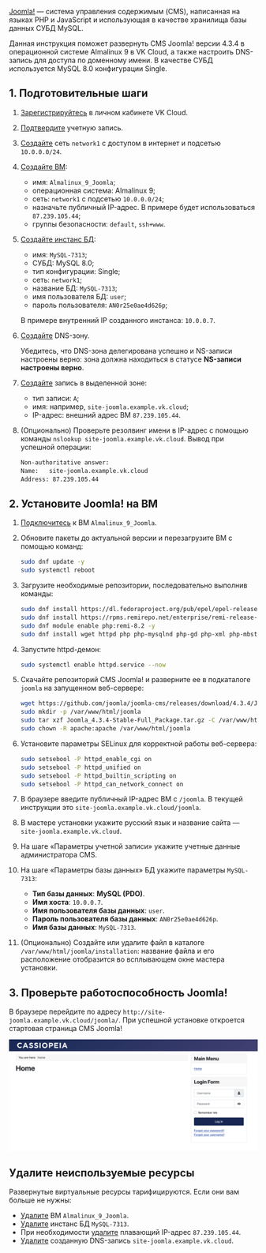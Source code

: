 [Joomla!](https://www.joomla.org) — система управления содержимым (CMS), написанная на языках PHP и JavaScript и использующая в качестве хранилища базы данных СУБД MySQL.

Данная инструкция поможет развернуть CMS Joomla! версии 4.3.4 в операционной системе Almalinux 9 в VK Cloud, а также настроить DNS-запись для доступа по доменному имени. В качестве СУБД используется MySQL 8.0 конфигурации Single.

## 1. Подготовительные шаги

1. [Зарегистрируйтесь](/ru/additionals/start/get-started/account-registration#registraciya_v_lichnom_kabinete) в личном кабинете VK Cloud.
1. [Подтвердите](/ru/additionals/start/get-started/account-registration#podtverzhdenie_uchetnoy_zapisi) учетную запись.
1. [Создайте](/ru/networks/vnet/operations/manage-net#sozdanie_seti) сеть `network1` с доступом в интернет и подсетью `10.0.0.0/24`.
1. [Создайте ВМ](/ru/base/iaas/instructions/vm/vm-create):

   - имя: `Almalinux_9_Joomla`;
   - операционная система: Almalinux 9;
   - сеть: `network1` с подсетью `10.0.0.0/24`;
   - назначьте публичный IP-адрес. В примере будет использоваться `87.239.105.44`;
   - группы безопасности: `default`, `ssh+www`.

1. [Создайте инстанс БД](/ru/dbs/dbaas/instructions/create/create-single-replica):

   - имя: `MySQL-7313`;
   - СУБД: MySQL 8.0;
   - тип конфигурации: Single;
   - сеть: `network1`;
   - название БД: `MySQL-7313`;
   - имя пользователя БД: `user`;
   - пароль пользователя: `AN0r25e0ae4d626p`;

   В примере внутренний IP созданного инстанса: `10.0.0.7`.

1. [Создайте](/ru/networks/dns/publicdns#sozdanie_zony) DNS-зону.

   <warn>

   Убедитесь, что DNS-зона делегирована успешно и NS-записи настроены верно: зона должна находиться в статусе **NS-записи настроены верно**.

   </warn>

1. [Создайте](/ru/networks/dns/publicdns#dobavlenie_resursnyh_zapisey) запись в выделенной зоне:

   - тип записи: `A`;
   - имя: например, `site-joomla.example.vk.cloud`;
   - IP-адрес: внешний адрес ВМ `87.239.105.44`.

1. (Опционально) Проверьте резолвинг имени в IP-адрес с помощью команды `nslookup site-joomla.example.vk.cloud`. Вывод при успешной операции:

   ```bash
   Non-authoritative answer:
   Name:   site-joomla.example.vk.cloud
   Address: 87.239.105.44
   ```

## 2. Установите Joomla! на ВМ

1. [Подключитесь](/ru/base/iaas/instructions/vm/vm-connect/vm-connect-nix) к ВМ `Almalinux_9_Joomla`.
1. Обновите пакеты до актуальной версии и перезагрузите ВМ с помощью команд:

   ```bash
   sudo dnf update -y
   sudo systemctl reboot
   ```

1. Загрузите необходимые репозитории, последовательно выполнив команды:

   ```bash
   sudo dnf install https://dl.fedoraproject.org/pub/epel/epel-release-latest-9.noarch.rpm -y
   sudo dnf install https://rpms.remirepo.net/enterprise/remi-release-9.rpm -y
   sudo dnf module enable php:remi-8.2 -y
   sudo dnf install wget httpd php php-mysqlnd php-gd php-xml php-mbstring php-intl php-pecl-zip -y
   ```

1. Запустите httpd-демон:

   ```bash
   sudo systemctl enable httpd.service --now
   ```

1. Скачайте репозиторий CMS Joomla! и разверните ее в подкаталоге `joomla` на запущенном веб-сервере:

   ```bash
   wget https://github.com/joomla/joomla-cms/releases/download/4.3.4/Joomla_4.3.4-Stable-Full_Package.tar.gz
   sudo mkdir -p /var/www/html/joomla
   sudo tar xzf Joomla_4.3.4-Stable-Full_Package.tar.gz -C /var/www/html/joomla/
   sudo chown -R apache:apache /var/www/html/joomla
   ```

1. Установите параметры SELinux для корректной работы веб-сервера:

   ```bash
   sudo setsebool -P httpd_enable_cgi on
   sudo setsebool -P httpd_unified on
   sudo setsebool -P httpd_builtin_scripting on
   sudo setsebool -P httpd_can_network_connect on
   ```

1. В браузере введите публичный IP-адрес ВМ с `/joomla`. В текущей инструкции это `site-joomla.example.vk.cloud/joomla`.
1. В мастере установки укажите русский язык и название сайта — `site-joomla.example.vk.cloud`.
1. На шаге «Параметры учетной записи» укажите учетные данные администратора CMS.
1. На шаге «Параметры базы данных» БД укажите параметры `MySQL-7313`:

   - **Тип базы данных**: **MySQL (PDO)**.
   - **Имя хоста**: `10.0.0.7`.
   - **Имя пользователя базы данных**: `user`.
   - **Пароль пользователя базы данных**: `AN0r25e0ae4d626p`.
   - **Имя базы данных**: `MySQL-7313`.

1. (Опционально) Создайте или удалите файл в каталоге `/var/www/html/joomla/installation`: название файла и его расположение отобразится во всплывающем окне мастера установки.

## 3. Проверьте работоспособность Joomla!

В браузере перейдите по адресу `http://site-joomla.example.vk.cloud/joomla/`. При успешной установке откроется стартовая страница CMS Joomla!

![](./assets/joomla_main.png)

## Удалите неиспользуемые ресурсы

Развернутые виртуальные ресурсы тарифицируются. Если они вам больше не нужны:

- [Удалите](/ru/base/iaas/instructions/vm/vm-manage#udalenie_vm) ВМ `Almalinux_9_Joomla`.
- [Удалите](/ru/dbs/dbaas/instructions/manage-instance/mysql#udalenie_instansa_bd_ili_ego_hostov) инстанс БД `MySQL-7313`.
- При необходимости [удалите](/ru/networks/vnet/operations/manage-floating-ip#udalenie_plavayushchego_ip_adresa_iz_proekta) плавающий IP-адрес `87.239.105.44`.
- [Удалите](/ru/networks/dns/publicdns#udalenie_resursnyh_zapisey) созданную DNS-запись `site-joomla.example.vk.cloud`.
